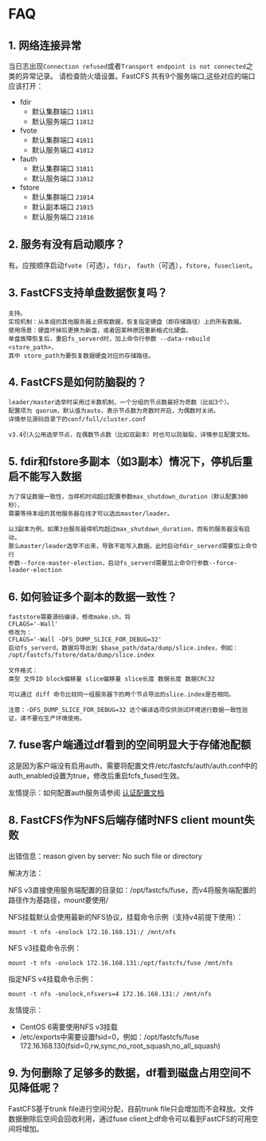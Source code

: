 # FAQ

## 1. 网络连接异常

当日志出现`Connection refused`或者`Transport endpoint is not connected`之类的异常记录。
请检查防火墙设置。FastCFS 共有9个服务端口,这些对应的端口应该打开：

* fdir
  * 默认集群端口 `11011`
  * 默认服务端口 `11012`
* fvote
  * 默认集群端口 `41011`
  * 默认服务端口 `41012`
* fauth
  * 默认集群端口 `31011`
  * 默认服务端口 `31012`
* fstore
  * 默认集群端口 `21014`
  * 默认副本端口 `21015`
  * 默认服务端口 `21016`


## 2. 服务有没有启动顺序？

有。应按顺序启动`fvote`（可选），`fdir`， `fauth`（可选），`fstore`，`fuseclient`。

## 3. FastCFS支持单盘数据恢复吗？

```
支持。
实现机制：从本组的其他服务器上获取数据，恢复指定硬盘（即存储路径）上的所有数据。
使用场景：硬盘坏掉后更换为新盘，或者因某种原因重新格式化硬盘。
单盘故障恢复后，重启fs_serverd时，加上命令行参数 --data-rebuild <store_path>，
其中 store_path为要恢复数据硬盘对应的存储路径。
```

## 4. FastCFS是如何防脑裂的？

```
leader/master选举时采用过半数机制，一个分组的节点数最好为奇数（比如3个）。
配置项为 quorum，默认值为auto，表示节点数为奇数时开启，为偶数时关闭。
详情参见源码目录下的conf/full/cluster.conf

v3.4引入公用选举节点，在偶数节点数（比如双副本）时也可以防脑裂，详情参见配置文档。
```

## 5. fdir和fstore多副本（如3副本）情况下，停机后重启不能写入数据

```
为了保证数据一致性，当停机时间超过配置参数max_shutdown_duration（默认配置300秒），
需要等待本组的其他服务器在线才可以选出master/leader。

以3副本为例，如果3台服务器停机均超过max_shutdown_duration，而有的服务器没有启动，
那么master/leader选举不出来，导致不能写入数据。此时启动fdir_serverd需要加上命令行
参数--force-master-election，启动fs_serverd需要加上命令行参数--force-leader-election
```

## 6. 如何验证多个副本的数据一致性？

```
faststore需要源码编译，修改make.sh，将
CFLAGS='-Wall'
修改为：
CFLAGS='-Wall -DFS_DUMP_SLICE_FOR_DEBUG=32'
启动fs_serverd，数据将导出到 $base_path/data/dump/slice.index，例如：
/opt/fastcfs/fstore/data/dump/slice.index

文件格式：
类型 文件ID block偏移量 slice偏移量 slice长度 数据长度 数据CRC32

可以通过 diff 命令比较同一组服务器下的两个节点导出的slice.index是否相同。

注意：-DFS_DUMP_SLICE_FOR_DEBUG=32 这个编译选项仅供测试环境进行数据一致性验证，请不要在生产环境使用。

```

## 7. fuse客户端通过df看到的空间明显大于存储池配额

这是因为客户端没有启用auth，需要将配置文件/etc/fastcfs/auth/auth.conf中的auth_enabled设置为true，修改后重启fcfs_fused生效。

友情提示：如何配置auth服务请参阅 [认证配置文档](AUTH-zh_CN.md)

## 8. FastCFS作为NFS后端存储时NFS client mount失败

出错信息：reason given by server: No such file or directory

解决方法：

NFS v3直接使用服务端配置的目录如：/opt/fastcfs/fuse，而v4将服务端配置的路径作为基路径，mount要使用/

NFS挂载默认会使用最新的NFS协议，挂载命令示例（支持v4前提下使用）：
```
mount -t nfs -onolock 172.16.168.131:/ /mnt/nfs
```

NFS v3挂载命令示例：
```
mount -t nfs -onolock 172.16.168.131:/opt/fastcfs/fuse /mnt/nfs
```

指定NFS v4挂载命令示例：
```
mount -t nfs -onolock,nfsvers=4 172.16.168.131:/ /mnt/nfs
```

友情提示：
   * CentOS 6需要使用NFS v3挂载
   * /etc/exports中需要设置fsid=0，例如：/opt/fastcfs/fuse 172.16.168.130(fsid=0,rw,sync,no_root_squash,no_all_squash)

## 9. 为何删除了足够多的数据，df看到磁盘占用空间不见降低呢？

FastCFS基于trunk file进行空间分配，目前trunk file只会增加而不会释放。文件数据删除后空间会回收利用，通过fuse client上df命令可以看到FastCFS的可用空间将增加。

